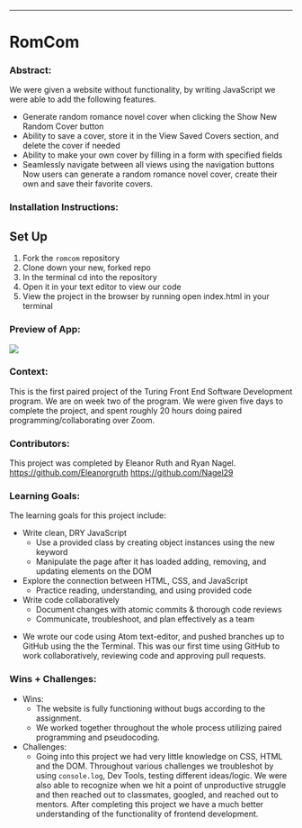 
______________________________________________________  

# RomCom  

### Abstract:
[//]: <> (Briefly describe what you built and its features. What problem is the app solving? How does this application solve that problem?)
We were given a website without functionality, by writing JavaScript we were able to add the following features.
- Generate random romance novel cover when clicking the Show New Random Cover button
- Ability to save a cover, store it in the View Saved Covers section, and delete the cover if needed
- Ability to make your own cover by filling in a form with specified fields
- Seamlessly navigate between all views using the navigation buttons
Now users can generate a random romance novel cover, create their own and save their favorite covers.
### Installation Instructions:
[//]: <> (What steps does a person have to take to get your app cloned down and running?)
## Set Up
1. Fork the `romcom` repository
2. Clone down your new, forked repo
3. In the terminal cd into the repository
4. Open it in your text editor to view our code
5. View the project in the browser by running open index.html in your terminal

### Preview of App:
[//]: <> (Provide ONE gif or screenshot of your application - choose the "coolest" piece of functionality to show off.)
![](/romcom/RomCom.png)
### Context:
[//]: <> (Give some context for the project here. How long did you have to work on it? How far into the Turing program are you?)
This is the first paired project of the Turing Front End Software Development program. We are on week two of the program. We were given five days to complete the project, and spent roughly 20 hours doing paired programming/collaborating over Zoom.  

### Contributors:
[//]: <> (Who worked on this application? Link to their GitHubs.)
This project was completed by Eleanor Ruth and Ryan Nagel.
https://github.com/Eleanorgruth
https://github.com/Nagel29

### Learning Goals:
[//]: <> (What were the learning goals of this project? What tech did you work with?)
The learning goals for this project include:
* Write clean, DRY JavaScript
  - Use a provided class by creating object instances using the new keyword
  - Manipulate the page after it has loaded adding, removing, and updating elements on the DOM
* Explore the connection between HTML, CSS, and JavaScript
  - Practice reading, understanding, and using provided code
* Write code collaboratively
  - Document changes with atomic commits & thorough code reviews
  - Communicate, troubleshoot, and plan effectively as a team

- We wrote our code using Atom text-editor, and pushed branches up to GitHub using the the Terminal. This was our first time using GitHub to work collaboratively, reviewing code and approving pull requests.

### Wins + Challenges:
[//]: <> (What are 2-3 wins you have from this project? What were some challenges you faced - and how did you get over them?)
* Wins:
  - The website is fully functioning without bugs according to the assignment.
  - We worked together throughout the whole process utilizing paired programming and pseudocoding.
* Challenges:
  - Going into this project we had very little knowledge on CSS, HTML and the DOM. Throughout various challenges we troubleshot by using `console.log`, Dev Tools, testing different ideas/logic. We were also able to recognize when we hit a point of unproductive struggle and then reached out to classmates, googled, and reached out to mentors. After completing this project we have a much better understanding of the functionality of frontend development.
